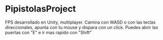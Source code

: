 # PipistolasProject
FPS desarrollado en Unity, multiplayer. Camina con WASD o con las teclas direccionales, apunta con tu mouse y dispara con un click. Puedes abrir las puertas con "E" e ir mas rapido con "Shift"

